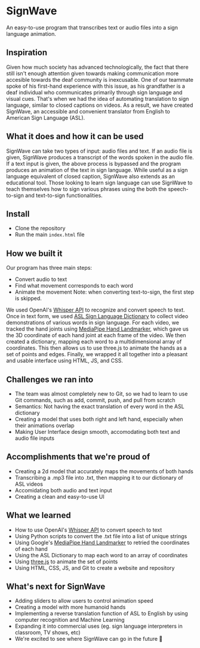 # SignWave

An easy-to-use program that transcribes text or audio files into a sign language animation.

## Inspiration

Given how much society has advanced technologically, the fact that there still isn't enough attention given towards making communication more accesible towards the deaf community is inexcusable. One of our teammate spoke of his first-hand experience with this issue, as his grandfather is a deaf individual who communicates primarily through sign language and visual cues.  That's when we had the idea of automating translation to sign language, similar to closed captions on videos. As a result, we have created SignWave, an accessible and convenient translator from English to American Sign Language (ASL). 


## What it does and how it can be used

SignWave can take two types of input: audio files and text. If an audio file is given, SignWave produces a transcript of the words spoken in the audio file. If a text input is given, the above process is bypassed and the program produces an animation of the text in sign language. While useful as a sign language equivalent of closed caption, SignWave also extends as an educational tool. Those looking to learn sign language can use SignWave to teach themselves how to sign various phrases using the both the speech-to-sign and text-to-sign functionalities. 


## Install
* Clone the repository
* Run the main ```index.html``` file

## How we built it

Our program has three main steps: 
* Convert audio to text
* Find what movement corresponds to each word
* Animate the movement
Note: when converting text-to-sign, the first step is skipped.

We used OpenAI's [Whisper API](https://openai.com/research/whisper) to recognize and convert speech to text. Once in text form, we used [ASL Sign Language Dictionary](https://www.handspeak.com/word/) to collect video demonstrations of various words in sign language. For each video, we tracked the hand joints using [MediaPipe Hand Landmarker](https://developers.google.com/mediapipe/solutions/vision/hand_landmarker), which gave us the 3D coordinate of each hand joint at each frame of the video. We then created a dictionary, mapping each word to a multidimensional array of coordinates. This then allows us to use three.js to animate the hands as a set of points and edges. Finally, we wrapped it all together into a pleasant and usable interface using HTML, JS, and CSS. 

## Challenges we ran into

* The team was almost completely new to Git, so we had to learn to use Git commands, such as add, commit, push, and pull from scratch
* Semantics: Not having the exact translation of every word in the ASL dictionary
* Creating a model that uses both right and left hand, especially when their animations overlap
* Making User Interface design smooth, accomodating both text and audio file inputs

## Accomplishments that we're proud of

* Creating a 2d model that accurately maps the movements of both hands
* Transcribing a .mp3 file into .txt, then mapping it to our dictionary of ASL videos
* Accomidating both audio and text input
* Creating a clean and easy-to-use UI

## What we learned

* How to use OpenAI's [Whisper API]() to convert speech to text
* Using Python scripts to convert the .txt file into a list of unique strings
* Using Google's [MediaPipe Hand Landmarker](https://www.handspeak.com/word/) to retried the coordinates of each hand
* Using the ASL Dictionary to map each word to an array of coordinates
* Using [three.js](https://threejs.org/) to animate the set of points
* Using HTML, CSS, JS, and Git to create a website and repository

## What's next for SignWave
* Adding sliders to allow users to control animation speed
* Creating a model with more humanoid hands
* Implementing a reverse translation function of ASL to English by using computer recognition and Machine Learning
* Expanding it into commercial uses (eg. sign language interpreters in classroom, TV shows, etc)
* We're excited to see where SignWave can go in the future 👋
